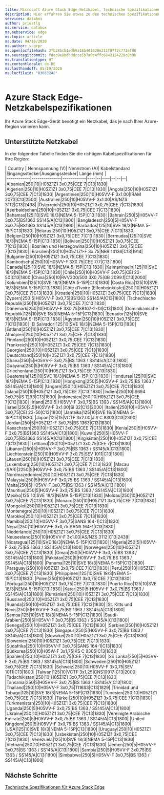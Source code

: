 ```yaml
---
title: Microsoft Azure Stack Edge-Netzkabel, technische Spezifikationen aufgrund des Standorts | Microsoft-Dokumentation
description: Hier erfahren Sie etwas zu den technischen Spezifikationen für Ihre Azure Stack Edge-Netzkabel.
services: databox
author: priestlg
ms.service: databox
ms.subservice: edge
ms.topic: article
ms.date: 04/16/2020
ms.author: v-grpr
ms.openlocfilehash: 2fb28bcb1edb9a18b4d1628e211f87f2c772ef80
ms.sourcegitcommit: fdec8e8bdbddcce5b7a0c4ffc6842154220c8b90
ms.translationtype: HT
ms.contentlocale: de-DE
ms.lasthandoff: 05/19/2020
ms.locfileid: "83663248"
---
```

# <a name="azure-stack-edge-power-cord-specifications"></a>Azure Stack Edge-Netzkabelspezifikationen

Ihr Azure Stack Edge-Gerät benötigt ein Netzkabel, das je nach Ihrer Azure-Region variieren kann.

## <a name="supported-power-cords"></a>Unterstützte Netzkabel

In der folgenden Tabelle finden Sie die richtigen Kabelspezifikationen für Ihre Region:

| Country    | Nennspannung (V)| Nennstrom (A)| Kabelstandard |Eingangsstecker|Ausgangsstecker| Länge (mm) |  
|------------|---------------|------------|----|--|----|--|--|--|
|Albanien|250|10|H05Z1Z1 3x0,75|CEE 7|C13|1830|
|Algerien|250|10|H05Z1Z1 3x0,75|CEE 7|C13|1830|
|Angola|250|10|H05Z1Z1 3x0,75|CEE 7|C13|1830|
|Argentinien|250|10|H05VV-F 3x1.00|IRAM 2073|C13|2500|
|Australien|250|10|H05VV-F 3x1.00|AS/NZS 3112|C13|2438|
|Österreich|250|10|H05Z1Z1 3x0,75|CEE 7|C13|1830|
|Aserbaidschan|250|10|H05Z1Z1 3x0,75|CEE 7|C13|1830|
|Bahamas|125|10|SVE 18/3|NEMA 5-15P|C13|1830|
|Bahrain|250|5|H05VV-F 3x0.75|BS1363 SS145/A|C13|1800|
|Bangladesch|250|5|H05VV-F 3x0.75|BS1363 SS145/A|C13|1800|
|Barbados|125|10|SVE 18/3|NEMA 5-15P|C13|1830|
|Belarus|250|10|H05Z1Z1 3x0,75|CEE 7|C13|1830|
|Belgien|250|10|H05Z1Z1 3x0,75|CEE 7|C13|1830|
|Bermudas|125|10|SVE 18/3|NEMA 5-15P|C13|1830|
|Bolivien|250|10|H05Z1Z1 3x0,75|CEE 7|C13|1830|
|Bosnien und Herzegowina|250|10|H05Z1Z1 3x0,75|CEE 7|C13|1830|
|Brasilien|250|10|H05Z1Z1-F 3x.75|NBR 14136|C13|1914|
|Bulgarien|250|10|H05Z1Z1 3x0,75|CEE 7|C13|1830|
|Kambodscha|250|10|H05VV-F 3X0.75|CEE 7/7|C13|1800|
|Canada|125|10|SVE 18/3|NEMA 5-15P|C13|1830|
|Kaimaninseln|125|10|SVE 18/3|NEMA 5-15P|C13|1830|
|Chile|250|10|H05VV-F 3x0.75|CEI 23-50|C13|1800
|China|250|10|RVV300/500 3X0,75|GB 2099.1|C13|2000|
|Kolumbien|125|10|SVE 18/3|NEMA 5-15P|C13|1830|
|Costa Rica|125|10|SVE 18/3|NEMA 5-15P|C13|1830|
|Côte d'Ivoire (Elfenbeinküste)|250|10|H05Z1Z1 3x0,75|CEE 7|C13|1830|
|Kroatien|250|10|H05Z1Z1 3x0,75|CEE 7|C13|1830|
|Zypern|250|5|H05VV-F 3x0,75|BS1363 SS145/A|C13|1800|
|Tschechische Republik|250|10|H05Z1Z1 3x0,75|CEE 7|C13|1830|
|Dänemark|250|10|H05VV-F 3X0.75|SB107-2-DI|C13|1800|
|Dominikanische Republik|125|10|SVE 18/3|NEMA 5-15P|C13|1830|
|Ecuador|125|10|SVE 18/3|NEMA 5-15P|C13|1830|
|Ägypten|250|10|H05Z1Z1 3x0,75|CEE 7|C13|1830|
|El Salvador|125|10|SVE 18/3|NEMA 5-15P|C13|1830|
|Estland|250|10|H05Z1Z1 3x0,75|CEE 7|C13|1830|
|Äthiopien|250|10|H05Z1Z1 3x0,75|CEE 7|C13|1830|
|Finnland|250|10|H05Z1Z1 3x0,75|CEE 7|C13|1830|
|Frankreich|250|10|H05Z1Z1 3x0,75|CEE 7|C13|1830|
|Georgien|250|10|H05Z1Z1 3x0,75|CEE 7|C13|1830|
|Deutschland|250|10|H05Z1Z1 3x0,75|CEE 7|C13|1830|
|Ghana|250|5|H05VV-F 3x0,75|BS 1363 / SS145/A|C13|1800|
|Guayana|250|5|H05VV-F 3x0,75|BS 1363 / SS145/A|C13|1800|
|Griechenland|250|10|H05Z1Z1 3x0,75|CEE 7|C13|1830|
|Guatemala|125|10|SVE 18/3|NEMA 5-15P|C13|1830|
|Honduras|125|10|SVE 18/3|NEMA 5-15P|C13|1830|
|Hongkong|250|5|H05VV-F 3x0,75|BS 1363 / SS145/A|C13|1800|
|Ungarn|250|10|H05Z1Z1 3x0,75|CEE 7|C13|1830|
|Island|250|10|H05Z1Z1 3x0,75|CEE 7|C13|1830|
|Indien|250|10|IS694 3x0,75|IS 1293|C13|1830|
|Indonesien|250|10|H05Z1Z1 3x0,75|CEE 7|C13|1830|
|Irland|250|5|H05VV-F 3x0,75|BS 1363 / SS145/A|C13|1800|
|Israel|250|2.5|H05VV-F 3x1.00|SI 32|C13|2000|
|Italien|250|10|H05VV-F 3x0,75|CEI 23-50|C13|1800|
|Jamaika|125|10|SVE 18/3|NEMA 5-15P|C13|1830|
|Japan|125|15|VCTF 3x2.00|JIS C 8303|C13|2300|
|Jordan|250|5|H05Z1Z1-F 3x0,75|BS 1363|C13|1830|
|Kasachstan|250|10|H05Z1Z1 3x0,75|CEE 7|C13|1830|
|Kenia|250|5|H05VV-F 3x0,75|BS1363 SS145/A|C13|1800|
|Kuwait|250|5|H05VV-F 3x0,75|BS1363 SS145/A|C13|1800|
|Kirgisistan|250|10|H05Z1Z1 3x0,75|CEE 7|C13|1830|
|Lettland|250|10|H05Z1Z1 3x0,75|CEE 7|C13|1830|
|Libanon|250|5|H05VV-F 3x0,75|BS 1363 / SS145/A|C13|1800|
|Liechtenstein|250|10|H05VV-F 3x0,75|SEV 1011|C13|1800|
|Litauen|250|10|H05Z1Z1 3x0,75|CEE 7|C13|1830|
|Luxemburg|250|10|H05Z1Z1 3x0,75|CEE 7|C13|1830|
|Macau (SAR)|2250|5|H05VV-F 3x0,75|BS 1363 / SS145/A|C13|1800|
|Nordmazedonien|250|10|H05Z1Z1 3x0,75|CEE 7|C13|1830|
|Malaysia|250|5|H05VV-F 3x0,75|BS 1363 / SS145/A|C13|1800|
|Malta|250|5|H05VV-F 3x0,75|BS 1363 / SS145/A|C13|1800|
|Mauritius|250|5|H05VV-F 3x0,75|BS 1363 / SS145/A|C13|1800|
|Mexiko|125|10|SVE 18/3|NEMA 5-15P|C13|1830|
|Moldau|250|10|H05Z1Z1 3x0,75|CEE 7|C13|1830|
|Monaco|250|10|H05Z1Z1 3x0,75|CEE 7|C13|1830|
|Mongolei|250|10|H05Z1Z1 3x0,75|CEE 7|C13|1830|
|Montenegro|250|10|H05Z1Z1 3x0,75|CEE 7|C13|1830|
|Marokko|250|10|H05Z1Z1 3x0,75|CEE 7|C13|1830|
|Namibia|250|10|H05VV-F 3x0,75|SANS 164-1|C13|1830|
|Nepal|250|10|H05VV-F 3x0,75|SANS 164-1|C13|1830|
|Niederlande|250|10|H05Z1Z1 3x0,75|CEE 7|C13|1830|
|Neuseeland|250|10|H05VV-F 3x1.00|AS/NZS 3112|C13|2438|
|Nicaragua|125|10|SVE 18/3|NEMA 5-15P|C13|1830|
|Nigeria|250|5|H05VV-F 3x0,75|BS 1363 / SS145/A|C13|1800|
|Norwegen|250|10|H05Z1Z1 3x0,75|CEE 7|C13|1830|
|Oman|250|5|H05VV-F 3x0,75|BS 1363 / SS145/A|C13|1800|
|Pakistan|250|5|H05VV-F 3x0,75|BS 1363 / SS145/A|C13|1800|
|Panama|125|10|SVE 18/3|NEMA 5-15P|C13|1830|
|Paraguay|250|10|H05Z1Z1 3x0,75|CEE 7|C13|1830|
|Peru|250|10|H05Z1Z1 3x0,75|CEE 7|C13|1830|
|Philippinen|125|10|SVE 18/3|NEMA 5-15P|C13|1830|
|Polen|250|10|H05Z1Z1 3x0,75|CEE 7|C13|1830|
|Portugal|250|10|H05Z1Z1 3x0,75|CEE 7|C13|1830|
|Puerto Rico|125|10|SVE 18/3|NEMA 5-15P|C13|1830|
|Katar|250|5|H05VV-F 3x0,75|BS 1363 / SS145/A|C13|1800|
|Rumänien|250|10|H05Z1Z1 3x0,75|CEE 7|C13|1830|
|Russland|250|10|H05Z1Z1 3x0,75|CEE 7|C13|1830|
|Ruanda|250|10|H05Z1Z1 3x0,75|CEE 7|C13|1830|
|St. Kitts und Nevis|250|5|H05VV-F 3x0,75|BS 1363 / SS145/A|C13|1800|
|Samoa|125|10|SVE 18/3|NEMA 5-15P|C13|1830|
|Saudi-Arabien|250|5|H05VV-F 3x0,75|BS 1363 / SS145/A|C13|1800|
|Senegal|250|10|H05Z1Z1 3x0,75|CEE 7|C13|1830|
|Serbien|250|10|H05Z1Z1 3x0,75|CEE 7|C13|1830|
|Singapur|250|5|H05VV-F 3x0,75|BS 1363 / SS145/A|C13|1800|
|Slowakei|250|10|H05Z1Z1 3x0,75|CEE 7|C13|1830|
|Slowenien|250|10|H05Z1Z1 3x0,75|CEE 7|C13|1830|
|Südafrika|250|10|H05VV-F 3x0,75|SANS 164-1|C13|1830|
|Südkorea|250|10|H05W-F 3x1,75|KS C 8305|C13|1830|
|Spanien|250|10|H05Z1Z1 3x0,75|CEE 7|C13|1830|
|Sri Lanka|250|5|H05VV-F 3x0,75|BS 1363 / SS145/A|C13|1800|
|Schweden|250|10|H05Z1Z1 3x0,75|CEE 7|C13|1830|
|Schweiz|250|10|H05VV-F 3x0,75|SEV 1011|C13|1800|
|Taiwan|125|10|VCTF 3x1,25|CNS10917|C13|2000|
|Tadschikistan|250|10|H05Z1Z1 3x0,75|CEE 7|C13|1830|
|Tansania|250|5|H05VV-F 3x0,75|BS 1363 / SS145/A|C13|1800|
|Thailand|250|10|H05VV-F 3x0,75|TI16S3|C13|1829|
|Trinidad und Tobago|125|10|SVE 18/3|NEMA 5-15P|C13|1830|
|Tunesien|250|10|H05Z1Z1 3x0,75|CEE 7|C13|1830|
|Türkei|250|10|H05Z1Z1 3x0,75|CEE 7|C13|1830|
|Turkmenistan|250|10|H05Z1Z1 3x0,75|CEE 7|C13|1830|
|Uganda|250|5|H05VV-F 3x0,75|BS 1363 / SS145/A|C13|1800|
|Ukraine|250|10|H05Z1Z1 3x0,75|CEE 7|C13|1830|
|Vereinigte Arabische Emirate|250|5|H05VV-F 3x0,75|BS 1363 / SS145/A|C13|1800|
|United Kingdom|250|5|H05VV-F 3x0,75|BS 1363 / SS145/A|C13|1800|
|USA|125|10|SVE 18/3|NEMA 5-15P|C13|1830|
|Uruguay|250|10|H05Z1Z1 3x0,75|CEE 7|C13|1830|
|Usbekistan|250|10|H05Z1Z1 3x0,75|CEE 7|C13|1830|
|Venezuela|125|10|SVE 18/3|NEMA 5-15P|C13|1830|
|Vietnam|250|10|H05Z1Z1 3x0,75|CEE 7|C13|1830|
|Jemen|250|5|H05VV-F 3x0,75|BS 1363 / SS145/A|C13|1800|
|Sambia|250|5|H05VV-F 3x0,75|BS 1363 / SS145/A|C13|1800|
|Simbabwe|250|5|H05VV-F 3x0,75|BS 1363 / SS145/A|C13|1800|

## <a name="next-steps"></a>Nächste Schritte

[Technische Spezifikationen für Azure Stack Edge](data-box-edge-technical-specifications-compliance.md)
